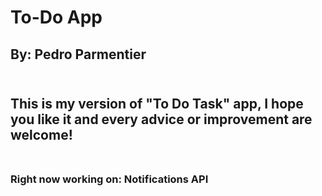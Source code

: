 # To-Do App <br>
## By: Pedro Parmentier <br><br>

## This is my version of "To Do Task" app, I hope you like it and every advice or improvement are welcome! <br><br>

### Right now working on: Notifications API
